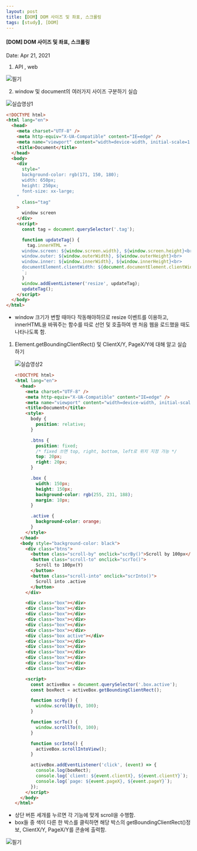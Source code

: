```yaml
---
layout: post
title: [DOM] DOM 사이즈 및 좌표, 스크롤링
tags: [study], [DOM]
---
```


#### [DOM] DOM 사이즈 및 좌표, 스크롤링

Date: Apr 21, 2021

1. API , web

![필기](https://user-images.githubusercontent.com/58647487/115905944-cfec6c80-a4a1-11eb-854d-817ecb646b77.jpg)

2.  window 및 document의 여러가지 사이즈 구분하기 실습

![실습영상1](https://user-images.githubusercontent.com/58647487/115907247-9583cf00-a4a3-11eb-946d-22c872409121.gif)

```html
<!DOCTYPE html>
<html lang="en">
  <head>
    <meta charset="UTF-8" />
    <meta http-equiv="X-UA-Compatible" content="IE=edge" />
    <meta name="viewport" content="width=device-width, initial-scale=1.0" />
    <title>Document</title>
  </head>
  <body>
    <div
      style="
      background-color: rgb(171, 150, 180);
      width: 650px;
      height: 250px;
      font-size: xx-large;
    "
      class="tag"
    >
      window screen
    </div>
    <script>
      const tag = document.querySelector('.tag');

      function updateTag() {
        tag.innerHTML = `
      window.screen: ${window.screen.width}, ${window.screen.height}<br>
      window.outer: ${window.outerWidth}, ${window.outerHeight}<br>
      window.inner: ${window.innerWidth}, ${window.innerHeight}<br>
      documentElement.clientWidth: ${document.documentElement.clientWidth}, ${document.documentElement.clientHeight}
      `;
      }
      window.addEventListener('resize', updateTag);
      updateTag();
    </script>
  </body>
</html>
```

- window 크기가 변할 때마다 작동해야하므로 resize 이벤트를 이용하고, innerHTML을 바꿔주는 함수를 따로 선언 및 호출하여 맨 처음 웹을 로드했을 때도 나타나도록 함.

1.  Element.getBoundingClientRect() 및 ClientX/Y, PageX/Y에 대해 알고 실습하기

    ![실습영상2](https://user-images.githubusercontent.com/58647487/115907250-974d9280-a4a3-11eb-911e-44e0bbde7c92.gif)

    ```html
    <!DOCTYPE html>
    <html lang="en">
      <head>
        <meta charset="UTF-8" />
        <meta http-equiv="X-UA-Compatible" content="IE=edge" />
        <meta name="viewport" content="width=device-width, initial-scale=1.0" />
        <title>Document</title>
        <style>
          body {
            position: relative;
          }

          .btns {
            position: fixed;
            /* fixed 쓰면 top, right, bottom, left로 위치 지정 가능 */
            top: 20px;
            right: 20px;
          }

          .box {
            width: 150px;
            height: 150px;
            background-color: rgb(255, 231, 188);
            margin: 10px;
          }

          .active {
            background-color: orange;
          }
        </style>
      </head>
      <body style="background-color: black">
        <div class="btns">
          <button class="scroll-by" onclick="scrBy()">Scroll by 100px</button>
          <button class="scroll-to" onclick="scrTo()">
            Scroll to 100px(Y)
          </button>
          <button class="scroll-into" onclick="scrInto()">
            Scroll into .active
          </button>
        </div>

        <div class="box"></div>
        <div class="box"></div>
        <div class="box"></div>
        <div class="box"></div>
        <div class="box"></div>
        <div class="box"></div>
        <div class="box active"></div>
        <div class="box"></div>
        <div class="box"></div>
        <div class="box"></div>
        <div class="box"></div>
        <div class="box"></div>
        <div class="box"></div>

        <script>
          const activeBox = document.querySelector('.box.active');
          const boxRect = activeBox.getBoundingClientRect();

          function scrBy() {
            window.scrollBy(0, 100);
          }

          function scrTo() {
            window.scrollTo(0, 100);
          }

          function scrInto() {
            activeBox.scrollIntoView();
          }

          activeBox.addEventListener('click', (event) => {
            console.log(boxRect);
            console.log(`client: ${event.clientX}, ${event.clientY}`);
            console.log(`page: ${event.pageX}, ${event.pageY}`);
          });
        </script>
      </body>
    </html>
    ```

- 상단 버튼 세개를 누르면 각 기능에 맞게 scroll을 수행함.
- box들 중 색이 다른 한 박스를 클릭하면 해당 박스의 getBoundingClientRect()정보, ClientX/Y, PageX/Y를 콘솔에 출력함.

![필기](https://user-images.githubusercontent.com/58647487/115905950-d11d9980-a4a1-11eb-9699-791d932cc780.jpg)
